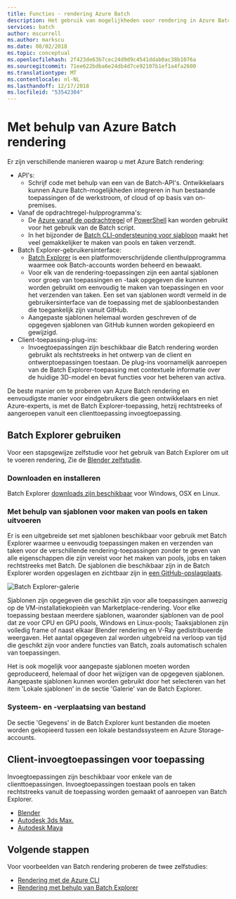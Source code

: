```yaml
---
title: Functies - rendering Azure Batch
description: Het gebruik van mogelijkheden voor rendering in Azure Batch
services: batch
author: mscurrell
ms.author: markscu
ms.date: 08/02/2018
ms.topic: conceptual
ms.openlocfilehash: 2f423de63b7cec24d9d9c4541ddab0ac38b1076a
ms.sourcegitcommit: 71ee622bdba6e24db4d7ce92107b1ef1a4fa2600
ms.translationtype: MT
ms.contentlocale: nl-NL
ms.lasthandoff: 12/17/2018
ms.locfileid: "53542304"
---
```

# <a name="using-azure-batch-rendering"></a>Met behulp van Azure Batch rendering

Er zijn verschillende manieren waarop u met Azure Batch rendering:

* API's:
  * Schrijf code met behulp van een van de Batch-API's.  Ontwikkelaars kunnen Azure Batch-mogelijkheden integreren in hun bestaande toepassingen of de werkstroom, of cloud of op basis van on-premises.
* Vanaf de opdrachtregel-hulpprogramma's:
  * De [Azure vanaf de opdrachtregel](https://docs.microsoft.com/cli/azure/) of [PowerShell](https://docs.microsoft.com/powershell/azure/overview) kan worden gebruikt voor het gebruik van de Batch script.
  * In het bijzonder de [Batch CLI-ondersteuning voor sjabloon](https://docs.microsoft.com/azure/batch/batch-cli-templates) maakt het veel gemakkelijker te maken van pools en taken verzendt.
* Batch Explorer-gebruikersinterface:
  * [Batch Explorer](https://github.com/Azure/BatchLabs) is een platformoverschrijdende clienthulpprogramma waarmee ook Batch-accounts worden beheerd en bewaakt.
  * Voor elk van de rendering-toepassingen zijn een aantal sjablonen voor groep van toepassingen en -taak opgegeven die kunnen worden gebruikt om eenvoudig te maken van toepassingen en voor het verzenden van taken.  Een set van sjablonen wordt vermeld in de gebruikersinterface van de toepassing met de sjabloonbestanden die toegankelijk zijn vanuit GitHub.
  * Aangepaste sjablonen helemaal worden geschreven of de opgegeven sjablonen van GitHub kunnen worden gekopieerd en gewijzigd.
* Client-toepassing-plug-ins:
  * Invoegtoepassingen zijn beschikbaar die Batch rendering worden gebruikt als rechtstreeks in het ontwerp van de client en ontwerptoepassingen toestaan.  De plug-ins voornamelijk aanroepen van de Batch Explorer-toepassing met contextuele informatie over de huidige 3D-model en bevat functies voor het beheren van activa.

De beste manier om te proberen van Azure Batch rendering en eenvoudigste manier voor eindgebruikers die geen ontwikkelaars en niet Azure-experts, is met de Batch Explorer-toepassing, hetzij rechtstreeks of aangeroepen vanuit een clienttoepassing invoegtoepassing.

## <a name="using-batch-explorer"></a>Batch Explorer gebruiken

Voor een stapsgewijze zelfstudie voor het gebruik van Batch Explorer om uit te voeren rendering, Zie de [Blender zelfstudie](https://docs.microsoft.com/azure/batch/tutorial-rendering-batchexplorer-blender).

### <a name="download-and-install"></a>Downloaden en installeren

Batch Explorer [downloads zijn beschikbaar](https://azure.github.io/BatchExplorer/) voor Windows, OSX en Linux.

### <a name="using-templates-to-create-pools-and-run-jobs"></a>Met behulp van sjablonen voor maken van pools en taken uitvoeren

Er is een uitgebreide set met sjablonen beschikbaar voor gebruik met Batch Explorer waarmee u eenvoudig toepassingen maken en verzenden van taken voor de verschillende rendering-toepassingen zonder te geven van alle eigenschappen die zijn vereist voor het maken van pools, jobs en taken rechtstreeks met Batch.  De sjablonen die beschikbaar zijn in de Batch Explorer worden opgeslagen en zichtbaar zijn in [een GitHub-opslagplaats](https://github.com/Azure/BatchExplorer-data/tree/master/ncj).

![Batch Explorer-galerie](./media/batch-rendering-using/batch-explorer-gallery.png)

Sjablonen zijn opgegeven die geschikt zijn voor alle toepassingen aanwezig op de VM-installatiekopieën van Marketplace-rendering.  Voor elke toepassing bestaan meerdere sjablonen, waaronder sjablonen van de pool dat ze voor CPU en GPU pools, Windows en Linux-pools; Taaksjablonen zijn volledig frame of naast elkaar Blender rendering en V-Ray gedistribueerde weergaven. Het aantal opgegeven zal worden uitgebreid na verloop van tijd die geschikt zijn voor andere functies van Batch, zoals automatisch schalen van toepassingen.

Het is ook mogelijk voor aangepaste sjablonen moeten worden geproduceerd, helemaal of door het wijzigen van de opgegeven sjablonen. Aangepaste sjablonen kunnen worden gebruikt door het selecteren van het item 'Lokale sjablonen' in de sectie 'Galerie' van de Batch Explorer.

### <a name="file-system-and-data-movement"></a>Systeem- en -verplaatsing van bestand

De sectie 'Gegevens' in de Batch Explorer kunt bestanden die moeten worden gekopieerd tussen een lokale bestandssysteem en Azure Storage-accounts.

## <a name="client-application-plug-ins"></a>Client-invoegtoepassingen voor toepassing

Invoegtoepassingen zijn beschikbaar voor enkele van de clienttoepassingen.  Invoegtoepassingen toestaan pools en taken rechtstreeks vanuit de toepassing worden gemaakt of aanroepen van Batch Explorer.

* [Blender](https://github.com/Azure/azure-batch-rendering/tree/master/plugins/blender)
* [Autodesk 3ds Max.](https://github.com/Azure/azure-batch-rendering/tree/master/plugins/3ds-max)
* [Autodesk Maya](https://github.com/Azure/azure-batch-maya)

## <a name="next-steps"></a>Volgende stappen

Voor voorbeelden van Batch rendering proberen de twee zelfstudies:

* [Rendering met de Azure CLI](https://docs.microsoft.com/azure/batch/tutorial-rendering-cli)
* [Rendering met behulp van Batch Explorer](https://docs.microsoft.com/azure/batch/tutorial-rendering-batchexplorer-blender)